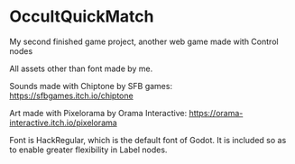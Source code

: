 # OccultQuickMatch
My second finished game project, another web game made with Control nodes

All assets other than font made by me.

Sounds made with Chiptone by SFB games: https://sfbgames.itch.io/chiptone

Art made with Pixelorama by Orama Interactive: https://orama-interactive.itch.io/pixelorama

Font is HackRegular, which is the default font of Godot.  It is included so as to enable greater flexibility in Label nodes.
